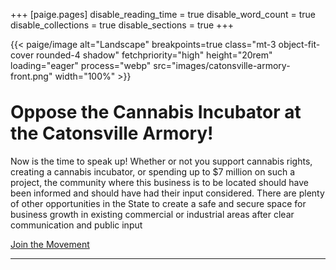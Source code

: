 +++
[paige.pages]
disable_reading_time = true
disable_word_count = true
disable_collections = true
disable_sections = true
+++

{{< paige/image alt="Landscape" breakpoints=true class="mt-3 object-fit-cover rounded-4 shadow" fetchpriority="high" height="20rem" loading="eager" process="webp" src="images/catonsville-armory-front.png" width="100%" >}}

<h1 class="fw-bold h1 text-center" style="margin-top: 2rem">Oppose the Cannabis Incubator at the Catonsville Armory!</h1>

<div class="container-fluid">
    <div class="justify-content-center row">
        <div class="col col-auto col-lg-8 px-0">
            <p class="lead mb-0 text-center">Now is the time to speak up! Whether or not you support cannabis rights, creating a cannabis incubator, or spending up to $7 million on such a project, the community where this business is to be located should have been informed and should have had their input considered. There are plenty of other opportunities in the State to create a safe and secure space for business growth in existing commercial or industrial areas after clear communication and public input</p>
        </div>
    </div>
</div>

<p class="lead text-center">
    <a href="https://www.change.org/p/oppose-the-cannabis-incubator-near-catonsville-elementary-school" target="_blank">Join the Movement</a>
</p>

---
